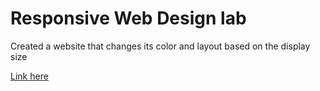 # Responsive Web Design lab

Created a website that changes its color and layout based on the display size 
<p><a href=https://codepen.io/patyrey/pen/RwjGROV>Link here</a></P>
